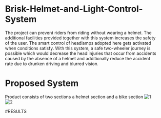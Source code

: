 # Brisk-Helmet-and-Light-Control-System

The project can prevent riders from riding without wearing a helmet. The additional facilities provided together with this system increases the safety of the user. The smart control of headlamps adopted here gets activated when conditions satisfy. With this system, a safe two-wheeler journey is possible which would decrease the head injuries that occur from accidents caused by the absence of a helmet and additionally reduce the accident rate due to drunken driving and blurred vision.

# Proposed System
Product consists of two sections a helmet section and a bike section
![1](https://user-images.githubusercontent.com/91025454/193393733-a3f51688-6eda-496c-96c3-533bc3a741f4.JPG)
![2](https://user-images.githubusercontent.com/91025454/193393735-62213927-3cd4-48bc-9f66-7a70cffacd5a.JPG)

#RESULTS

